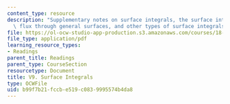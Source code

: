 ```yaml
---
content_type: resource
description: "Supplementary notes on surface integrals, the surface integral for flux,\
  \ flux through general surfaces, and other types of surface integrals.\r\n\r\n"
file: https://ol-ocw-studio-app-production.s3.amazonaws.com/courses/18-02-multivariable-calculus-fall-2007/b99f7b21fccbe519c0839995574b4da8_surface_integrls.pdf
file_type: application/pdf
learning_resource_types:
- Readings
parent_title: Readings
parent_type: CourseSection
resourcetype: Document
title: V9. Surface Integrals
type: OCWFile
uid: b99f7b21-fccb-e519-c083-9995574b4da8
---
```

